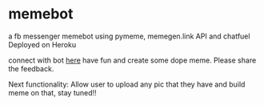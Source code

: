 # memebot
a fb messenger memebot using pymeme, memegen.link API and chatfuel
Deployed on Heroku

connect with bot [here](http://m.me/377263346054830)
have fun and create some dope meme. Please share the feedback.

Next functionality:
Allow user to upload any pic that they have and build meme on that, stay tuned!!